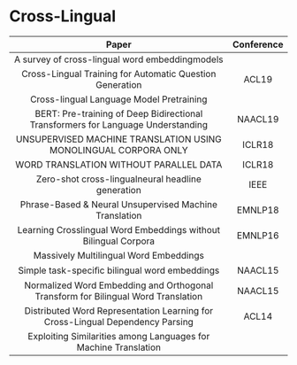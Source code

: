 # Cross-Lingual

| Paper | Conference |
| :---: | :---: |
| A survey of cross-lingual word embeddingmodels||
| Cross-Lingual Training for Automatic Question Generation | ACL19 |
| Cross-lingual Language Model Pretraining||
| BERT: Pre-training of Deep Bidirectional Transformers for Language Understanding|NAACL19|
| UNSUPERVISED MACHINE TRANSLATION USING MONOLINGUAL CORPORA ONLY|ICLR18|
| WORD TRANSLATION WITHOUT PARALLEL DATA|ICLR18|
| Zero-shot cross-lingualneural headline generation|IEEE|
| Phrase-Based & Neural Unsupervised Machine Translation|EMNLP18|
| Learning Crosslingual Word Embeddings without Bilingual Corpora|EMNLP16|
| Massively Multilingual Word Embeddings||
| Simple task-speciﬁc bilingual word embeddings|NAACL15|
| Normalized Word Embedding and Orthogonal Transform for Bilingual Word Translation|NAACL15|
| Distributed Word Representation Learning for Cross-Lingual Dependency Parsing|ACL14|
| Exploiting Similarities among Languages for Machine Translation||


